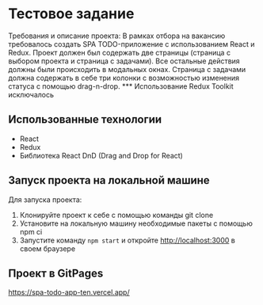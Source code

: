 # Тестовое задание
Требования и описание проекта:
В рамках отбора на вакансию требовалось создать SPA TODO-приложение с использованием React и Redux. Проект должен был содержать две страницы (страница с выбором проекта и страница с задачами). Все остальные действия должны были происходить в модальных окнах. Страница с задачами должна содержать в себе три колонки c возможностью изменения статуса с помощью drag-n-drop.
*** Использование Redux Toolkit исключалось

## Использованные технологии
- React
- Redux
- Библиотека React DnD (Drag and Drop for React)

## Запуск проекта на локальной машине

Для запуска проекта:
1. Клонируйте проект к себе с помощью команды git clone
2. Установите на локальную машину необходимые пакеты с помощью npm ci
3. Запустите команду `npm start` и откройте [http://localhost:3000](http://localhost:3000) в своем браузере

## Проект в GitPages
https://spa-todo-app-ten.vercel.app/
